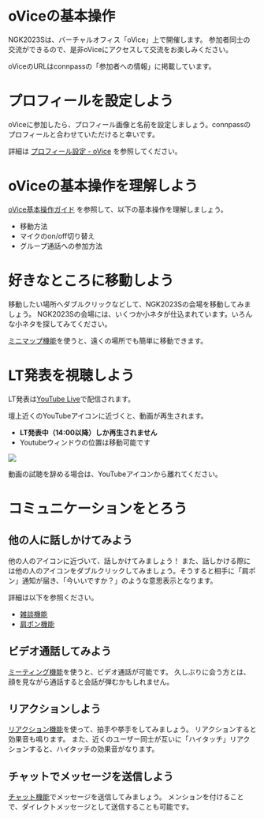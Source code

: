 # oViceの基本操作
NGK2023Sは、バーチャルオフィス「oVice」上で開催します。
参加者同士の交流ができるので、是非oViceにアクセスして交流をお楽しみください。

oViceのURLはconnpassの「参加者への情報」に掲載しています。


# プロフィールを設定しよう
oViceに参加したら、プロフィール画像と名前を設定しましょう。connpassのプロフィールと合わせていただけると幸いです。

詳細は [プロフィール設定 - oVice](https://ja.ovice.wiki/a8e9e5751f9c4e5e98e754224b2dcc1f) を参照してください。

# oViceの基本操作を理解しよう
[oVice基本操作ガイド](https://ja.ovice.wiki/3381928ee25b499db36b0f26458e0391) を参照して、以下の基本操作を理解しましょう。
* 移動方法
* マイクのon/off切り替え
* グループ通話への参加方法

# 好きなところに移動しよう
移動したい場所へダブルクリックなどして、NGK2023Sの会場を移動してみましょう。
NGK2023Sの会場には、いくつか小ネタが仕込まれています。いろんな小ネタを探してみてください。

[ミニマップ機能](https://ja.ovice.wiki/70f64081b0cf4c278552047f0eab17aa)を使うと、遠くの場所でも簡単に移動できます。

# LT発表を視聴しよう
LT発表は[YouTube Live](https://www.youtube.com/watch?v=NEpRBK82KIg)で配信されます。


壇上近くのYouTubeアイコンに近づくと、動画が再生されます。
* **LT発表中（14:00以降）しか再生されません**
* Youtubeウィンドウの位置は移動可能です

![](https://nagoya-godo-konshinkai.github.io/ngk2023s/img/ovice/youtube1.png)

動画の試聴を辞める場合は、YouTubeアイコンから離れてください。


# コミュニケーションをとろう
## 他の人に話しかけてみよう
他の人のアイコンに近づいて、話しかけてみましょう！
また、話しかける際には他の人のアイコンをダブルクリックしてみましょう。そうすると相手に「肩ポン」通知が届き、「今いいですか？」のような意思表示となります。

詳細は以下を参照ください。
* [雑談機能](https://ja.ovice.wiki/0a8bed469b7e40758f5758eff88ead2b)
* [肩ポン機能](https://ja.ovice.wiki/26866ef0f19640b5a80835057a425b8f)


## ビデオ通話してみよう
[ミーティング機能](https://ja.ovice.wiki/909f91c9b2cb44f1ab72b10eaa852d48)を使うと、ビデオ通話が可能です。
久しぶりに会う方とは、顔を見ながら通話すると会話が弾むかもしれません。


## リアクションしよう
[リアクション機能](https://ja.ovice.wiki/400b56ce98a0496ebc7566fb304fd50b)を使って、拍手や挙手をしてみましょう。
リアクションすると効果音も鳴ります。
また、近くのユーザー同士が互いに「ハイタッチ」リアクションすると、ハイタッチの効果音がなります。

## チャットでメッセージを送信しよう
[チャット機能](https://ja.ovice.wiki/7321fceda12643b588e0c8baecf97a14)でメッセージを送信してみましょう。
メンションを付けることで、ダイレクトメッセージとして送信することも可能です。
